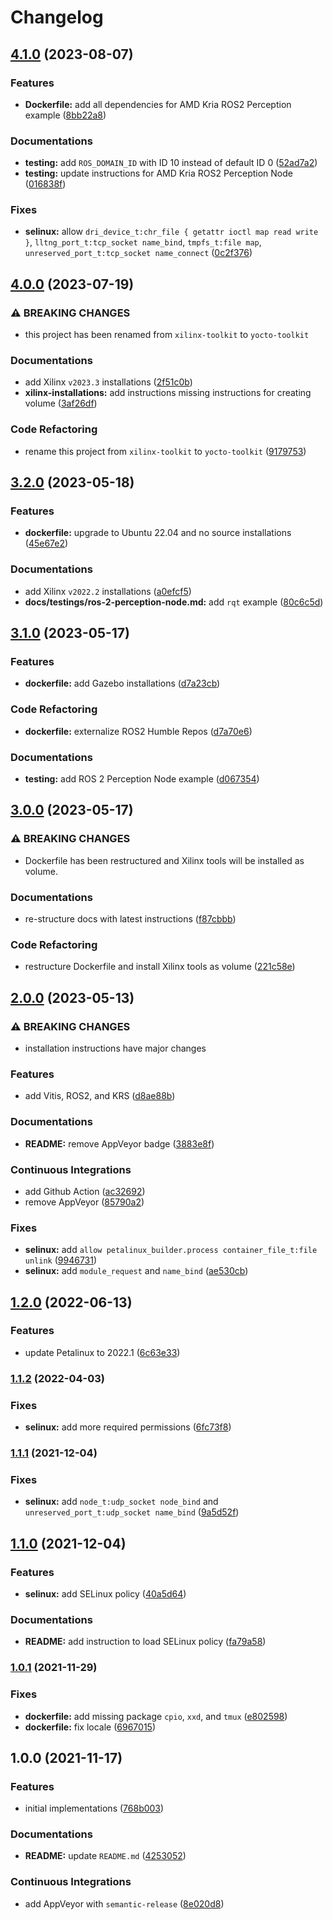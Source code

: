 # Changelog

## [4.1.0](https://github.com/extra2000/yocto-toolkit/compare/v4.0.0...v4.1.0) (2023-08-07)


### Features

* **Dockerfile:** add all dependencies for AMD Kria ROS2 Perception example ([8bb22a8](https://github.com/extra2000/yocto-toolkit/commit/8bb22a892556980cc88294ede411583a786c0ecf))


### Documentations

* **testing:** add `ROS_DOMAIN_ID` with ID 10 instead of default ID 0 ([52ad7a2](https://github.com/extra2000/yocto-toolkit/commit/52ad7a2bcfd7c98c520b7c8c9c3b2691bafcc940))
* **testing:** update instructions for AMD Kria ROS2 Perception Node ([016838f](https://github.com/extra2000/yocto-toolkit/commit/016838fd2a6ca994f38fc159d4b5719fcafac393))


### Fixes

* **selinux:** allow `dri_device_t:chr_file { getattr ioctl map read write }`, `lltng_port_t:tcp_socket name_bind`, `tmpfs_t:file map`, `unreserved_port_t:tcp_socket name_connect` ([0c2f376](https://github.com/extra2000/yocto-toolkit/commit/0c2f376fc32b2b1368d06073628d0832eb1a1d29))

## [4.0.0](https://github.com/extra2000/yocto-toolkit/compare/v3.2.0...v4.0.0) (2023-07-19)


### ⚠ BREAKING CHANGES

* this project has been renamed from `xilinx-toolkit` to `yocto-toolkit`

### Documentations

* add Xilinx `v2023.3` installations ([2f51c0b](https://github.com/extra2000/yocto-toolkit/commit/2f51c0b9569a37b91c4bf00fa57e01e769033b78))
* **xilinx-installations:** add instructions missing instructions for creating volume ([3af26df](https://github.com/extra2000/yocto-toolkit/commit/3af26dfd51235c7b4887a3a6b9906e76aa6af8c8))


### Code Refactoring

* rename this project from `xilinx-toolkit` to `yocto-toolkit` ([9179753](https://github.com/extra2000/yocto-toolkit/commit/9179753c3fde726283d16913597a6fd6bbfcc090))

## [3.2.0](https://github.com/extra2000/xilinx-toolkit/compare/v3.1.0...v3.2.0) (2023-05-18)


### Features

* **dockerfile:** upgrade to Ubuntu 22.04 and no source installations ([45e67e2](https://github.com/extra2000/xilinx-toolkit/commit/45e67e26049166866702d36ad0c16cc47bec3352))


### Documentations

* add Xilinx `v2022.2` installations ([a0efcf5](https://github.com/extra2000/xilinx-toolkit/commit/a0efcf5cb24bcd762bfedac3256ebf2f283874b2))
* **docs/testings/ros-2-perception-node.md:** add `rqt` example ([80c6c5d](https://github.com/extra2000/xilinx-toolkit/commit/80c6c5d1b02a1cd60ee95e2a0b794e9595dc412f))

## [3.1.0](https://github.com/extra2000/xilinx-toolkit/compare/v3.0.0...v3.1.0) (2023-05-17)


### Features

* **dockerfile:** add Gazebo installations ([d7a23cb](https://github.com/extra2000/xilinx-toolkit/commit/d7a23cb3fc7c11acc906d943d3932c34aef18098))


### Code Refactoring

* **dockerfile:** externalize ROS2 Humble Repos ([d7a70e6](https://github.com/extra2000/xilinx-toolkit/commit/d7a70e6f5d4ae207a2d8e56f96ee63dd22703b7a))


### Documentations

* **testing:** add ROS 2 Perception Node example ([d067354](https://github.com/extra2000/xilinx-toolkit/commit/d067354503b4001e3fa94b9452b19939b35c7a40))

## [3.0.0](https://github.com/extra2000/xilinx-toolkit/compare/v2.0.0...v3.0.0) (2023-05-17)


### ⚠ BREAKING CHANGES

* Dockerfile has been restructured and Xilinx tools will be installed as volume.

### Documentations

* re-structure docs with latest instructions ([f87cbbb](https://github.com/extra2000/xilinx-toolkit/commit/f87cbbbea5ada1d6bc73288379cc347f177c2a60))


### Code Refactoring

* restructure Dockerfile and install Xilinx tools as volume ([221c58e](https://github.com/extra2000/xilinx-toolkit/commit/221c58efeb8350939e8c0133c6ffc15e3db11aa1))

## [2.0.0](https://github.com/extra2000/xilinx-toolkit/compare/v1.2.0...v2.0.0) (2023-05-13)


### ⚠ BREAKING CHANGES

* installation instructions have major changes

### Features

* add Vitis, ROS2, and KRS ([d8ae88b](https://github.com/extra2000/xilinx-toolkit/commit/d8ae88b70ea5b5e73d2c3ff8a4d093ceb6f14550))


### Documentations

* **README:** remove AppVeyor badge ([3883e8f](https://github.com/extra2000/xilinx-toolkit/commit/3883e8ff8985074bbae7e75e10656d6584919ff2))


### Continuous Integrations

* add Github Action ([ac32692](https://github.com/extra2000/xilinx-toolkit/commit/ac326926ec5c31b517b23fb3d6273665f66c98c9))
* remove AppVeyor ([85790a2](https://github.com/extra2000/xilinx-toolkit/commit/85790a213e1512d70caace8f487b07b32af43c4a))


### Fixes

* **selinux:** add `allow petalinux_builder.process container_file_t:file unlink` ([9946731](https://github.com/extra2000/xilinx-toolkit/commit/9946731b9901d298bff078013e5970f8846392ea))
* **selinux:** add `module_request` and `name_bind` ([ae530cb](https://github.com/extra2000/xilinx-toolkit/commit/ae530cb30799adf3943c8421f97979f976687735))

## [1.2.0](https://github.com/extra2000/petalinux-builder/compare/v1.1.2...v1.2.0) (2022-06-13)


### Features

* update Petalinux to 2022.1 ([6c63e33](https://github.com/extra2000/petalinux-builder/commit/6c63e330868cda78459dfd92b4a7ced1634ce5ec))

### [1.1.2](https://github.com/extra2000/petalinux-builder/compare/v1.1.1...v1.1.2) (2022-04-03)


### Fixes

* **selinux:** add more required permissions ([6fc73f8](https://github.com/extra2000/petalinux-builder/commit/6fc73f83ea2336391db504fbd503ecc6944d4e7d))

### [1.1.1](https://github.com/extra2000/petalinux-builder/compare/v1.1.0...v1.1.1) (2021-12-04)


### Fixes

* **selinux:** add `node_t:udp_socket node_bind` and `unreserved_port_t:udp_socket name_bind` ([9a5d52f](https://github.com/extra2000/petalinux-builder/commit/9a5d52f910f978dc35c0eb25d2b27e9f28908b91))

## [1.1.0](https://github.com/extra2000/petalinux-builder/compare/v1.0.1...v1.1.0) (2021-12-04)


### Features

* **selinux:** add SELinux policy ([40a5d64](https://github.com/extra2000/petalinux-builder/commit/40a5d647c7820dd120613cda54091e5f1b692768))


### Documentations

* **README:** add instruction to load SELinux policy ([fa79a58](https://github.com/extra2000/petalinux-builder/commit/fa79a581c5a462bad69f5fad241d2d8d62febd56))

### [1.0.1](https://github.com/extra2000/petalinux-builder/compare/v1.0.0...v1.0.1) (2021-11-29)


### Fixes

* **dockerfile:** add missing package `cpio`, `xxd`, and `tmux` ([e802598](https://github.com/extra2000/petalinux-builder/commit/e802598d988e3285f5c896871fa847b1acf2a8b3))
* **dockerfile:** fix locale ([6967015](https://github.com/extra2000/petalinux-builder/commit/69670151bd5c9cea176353b437d2298c96a48529))

## 1.0.0 (2021-11-17)


### Features

* initial implementations ([768b003](https://github.com/extra2000/petalinux-builder/commit/768b00393acd6525cbd6d68bf20d331f04200f74))


### Documentations

* **README:** update `README.md` ([4253052](https://github.com/extra2000/petalinux-builder/commit/4253052e6cc0a756972bbd4cb1bbe6cbb51ee235))


### Continuous Integrations

* add AppVeyor with `semantic-release` ([8e020d8](https://github.com/extra2000/petalinux-builder/commit/8e020d80718450511a2c2b898a7111d8455ee15a))

